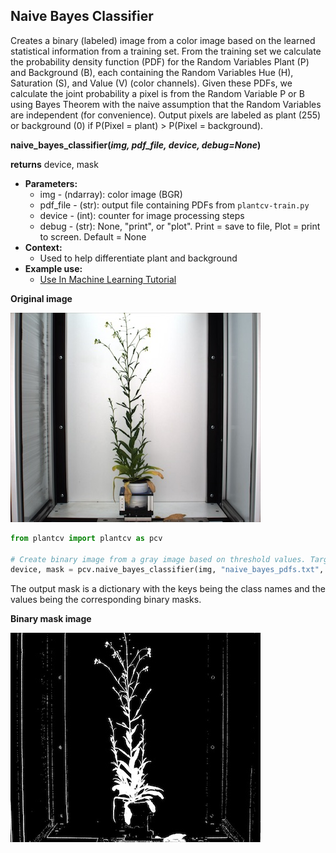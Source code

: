 ## Naive Bayes Classifier

Creates a binary (labeled) image from a color image based on the learned statistical information from
a training set. From the training set we calculate the probability density function (PDF) for the Random Variables
Plant (P) and Background (B), each containing the Random Variables Hue (H), Saturation (S), and Value (V)
(color channels). Given these PDFs, we calculate the joint probability a pixel is from the Random Variable P or B using
Bayes Theorem with the naive assumption that the Random Variables are independent (for convenience). Output pixels are
labeled as plant (255) or background (0) if P(Pixel = plant) > P(Pixel = background).

**naive_bayes_classifier(*img, pdf_file, device, debug=None*)**

**returns** device, mask

- **Parameters:**
    - img - (ndarray): color image (BGR)
    - pdf_file - (str): output file containing PDFs from `plantcv-train.py`
    - device - (int): counter for image processing steps
    - debug - (str): None, "print", or "plot". Print = save to file, Plot = print to screen. Default = None
- **Context:**
    - Used to help differentiate plant and background
- **Example use:**
    - [Use In Machine Learning Tutorial](machine_learning_tutorial.md)
    
**Original image**

![Screenshot](img/documentation_images/naive_bayes_classifier/original_image.jpg)


```python
from plantcv import plantcv as pcv

# Create binary image from a gray image based on threshold values. Targeting light objects in the image.
device, mask = pcv.naive_bayes_classifier(img, "naive_bayes_pdfs.txt", device=0, debug="print")
```

The output mask is a dictionary with the keys being the class names and the values being the corresponding binary masks.

**Binary mask image**

![Screenshot](img/documentation_images/naive_bayes_classifier/mask_image.jpg)
